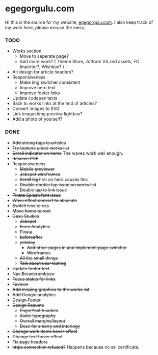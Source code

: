 egegorgulu.com
==============
Hi this is the source for my website, [egegorgulu.com](www.egegorgulu.com). I also keep track of my work here, please excuse the mess.

### TODO
- Works section 
	- Move to seperate page?
	- Add more work? ( Theme Store, Jotform V4 and assets, FC Importer?, Wishbox? )
- Alt design for article headers?
- Responsiveness
	- Make img switcher consistent
	- Improve hero text
	- Improve footer links
- Update codepen texts
- Back to works links at the end of articles?
- Convert images to SVG
- Link images/img preview lightbox?
- Add a photo of yourself?


### DONE
- ~~Add strong tags to articles~~
- ~~Try buttons under works list~~
- ~~Scroll indicator on home~~ The waves work well enough.
- ~~Resume PDF~~
- ~~Responsiveness~~
	- ~~Mobile previewer~~
	- ~~Jobspot wireframes~~
	- ~~Scroll lag?~~ vh on hero causes this
	- ~~Disable double tap issue on works list~~
	- ~~Double tap to link issue~~
- ~~Pinata Splash font issue~~
- ~~Wave effect convert to absolute~~
- ~~Switch less to css~~
- ~~Move home to root~~
- ~~Case Studies~~
	- ~~Jobspot~~
	- ~~Form Analytics~~
	- ~~Pinata~~
	- ~~beforeafter~~
	- ~~yekolay~~
		- ~~Add other pages in and implement page switcher~~
		- ~~Wireframes~~
	- ~~All the small things~~
	- ~~Talk about user testing~~
- ~~Update footer text~~
- ~~Nav Breadcrumbs~~sw
- ~~Focus states for links~~
- ~~Favicon~~
- ~~Add missing graphics to the works list~~
- ~~Add Google analytics~~
- ~~Design Footer~~
- ~~Design Resume~~
	- ~~Page/Post headers~~
	- ~~Aside typography~~
	- ~~Overall margins/layout~~
	- ~~Desc for smarty and interlogy~~
- ~~Change work items hover effect~~
- ~~Change text hover effect~~
- ~~Fix page headers~~
- ~~https connection refused?~~ Happens because no ssl certificate.